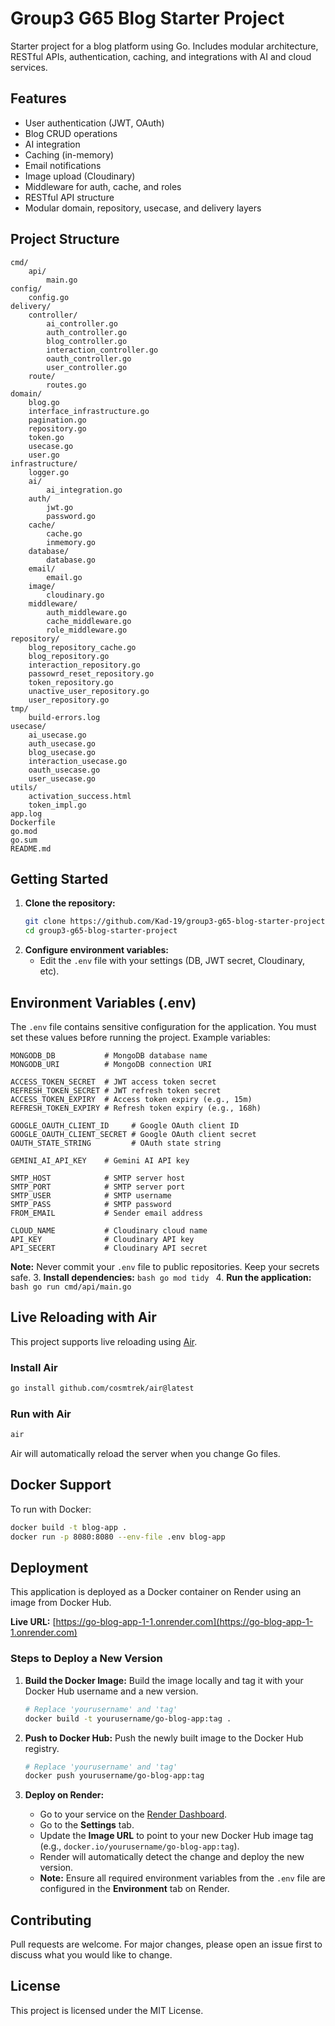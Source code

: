 # Group3 G65 Blog Starter Project

Starter project for a blog platform using Go. Includes modular architecture, RESTful APIs, authentication, caching, and integrations with AI and cloud services.

## Features
- User authentication (JWT, OAuth)
- Blog CRUD operations
- AI integration
- Caching (in-memory)
- Email notifications
- Image upload (Cloudinary)
- Middleware for auth, cache, and roles
- RESTful API structure
- Modular domain, repository, usecase, and delivery layers

## Project Structure

```
cmd/
    api/
        main.go
config/
    config.go
delivery/
    controller/
        ai_controller.go
        auth_controller.go
        blog_controller.go
        interaction_controller.go
        oauth_controller.go
        user_controller.go
    route/
        routes.go
domain/
    blog.go
    interface_infrastructure.go
    pagination.go
    repository.go
    token.go
    usecase.go
    user.go
infrastructure/
    logger.go
    ai/
        ai_integration.go
    auth/
        jwt.go
        password.go
    cache/
        cache.go
        inmemory.go
    database/
        database.go
    email/
        email.go
    image/
        cloudinary.go
    middleware/
        auth_middleware.go
        cache_middleware.go
        role_middleware.go
repository/
    blog_repository_cache.go
    blog_repository.go
    interaction_repository.go
    passowrd_reset_repository.go
    token_repository.go
    unactive_user_repository.go
    user_repository.go
tmp/
    build-errors.log
usecase/
    ai_usecase.go
    auth_usecase.go
    blog_usecase.go
    interaction_usecase.go
    oauth_usecase.go
    user_usecase.go
utils/
    activation_success.html
    token_impl.go
app.log
Dockerfile
go.mod
go.sum
README.md
```

## Getting Started
1. **Clone the repository:**
    ```bash
    git clone https://github.com/Kad-19/group3-g65-blog-starter-project.git
    cd group3-g65-blog-starter-project
    ```
2. **Configure environment variables:**
    - Edit the `.env` file with your settings (DB, JWT secret, Cloudinary, etc).

## Environment Variables (.env)

The `.env` file contains sensitive configuration for the application. You must set these values before running the project. Example variables:

```
MONGODB_DB           # MongoDB database name
MONGODB_URI          # MongoDB connection URI

ACCESS_TOKEN_SECRET  # JWT access token secret
REFRESH_TOKEN_SECRET # JWT refresh token secret
ACCESS_TOKEN_EXPIRY  # Access token expiry (e.g., 15m)
REFRESH_TOKEN_EXPIRY # Refresh token expiry (e.g., 168h)

GOOGLE_OAUTH_CLIENT_ID     # Google OAuth client ID
GOOGLE_OAUTH_CLIENT_SECRET # Google OAuth client secret
OAUTH_STATE_STRING         # OAuth state string

GEMINI_AI_API_KEY    # Gemini AI API key

SMTP_HOST            # SMTP server host
SMTP_PORT            # SMTP server port
SMTP_USER            # SMTP username
SMTP_PASS            # SMTP password
FROM_EMAIL           # Sender email address

CLOUD_NAME           # Cloudinary cloud name
API_KEY              # Cloudinary API key
API_SECERT           # Cloudinary API secret
```

**Note:** Never commit your `.env` file to public repositories. Keep your secrets safe.
3. **Install dependencies:**
    ```bash
    go mod tidy
    ```
4. **Run the application:**
    ```bash
    go run cmd/api/main.go
    ```

## Live Reloading with Air
This project supports live reloading using [Air](https://github.com/cosmtrek/air).

### Install Air
```bash
go install github.com/cosmtrek/air@latest
```

### Run with Air
```bash
air
```

Air will automatically reload the server when you change Go files.

## Docker Support
To run with Docker:
```bash
docker build -t blog-app .
docker run -p 8080:8080 --env-file .env blog-app
```

## Deployment

This application is deployed as a Docker container on Render using an image from Docker Hub.

**Live URL:** [https://go-blog-app-1-1.onrender.com](https://go-blog-app-1-1.onrender.com)

### Steps to Deploy a New Version

1.  **Build the Docker Image:**
    Build the image locally and tag it with your Docker Hub username and a new version.

    ```bash
    # Replace 'yourusername' and 'tag'
    docker build -t yourusername/go-blog-app:tag .
    ```

2.  **Push to Docker Hub:**
    Push the newly built image to the Docker Hub registry.

    ```bash
    # Replace 'yourusername' and 'tag'
    docker push yourusername/go-blog-app:tag
    ```

3.  **Deploy on Render:**
    *   Go to your service on the [Render Dashboard](https://dashboard.render.com).
    *   Go to the **Settings** tab.
    *   Update the **Image URL** to point to your new Docker Hub image tag (e.g., `docker.io/yourusername/go-blog-app:tag`).
    *   Render will automatically detect the change and deploy the new version.
    *   **Note:** Ensure all required environment variables from the `.env` file are configured in the **Environment** tab on Render.

## Contributing
Pull requests are welcome. For major changes, please open an issue first to discuss what you would like to change.

## License
This project is licensed under the MIT License.